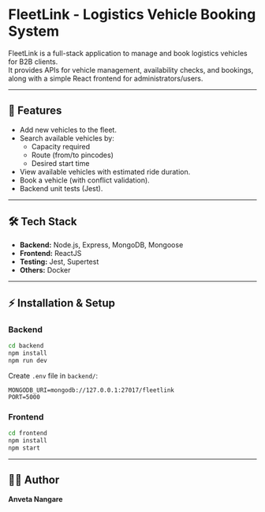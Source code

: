 # FleetLink - Logistics Vehicle Booking System

FleetLink is a full-stack application to manage and book logistics vehicles for B2B clients.  
It provides APIs for vehicle management, availability checks, and bookings, along with a simple React frontend for administrators/users.

---

## 🚀 Features
- Add new vehicles to the fleet.
- Search available vehicles by:
  - Capacity required
  - Route (from/to pincodes)
  - Desired start time
- View available vehicles with estimated ride duration.
- Book a vehicle (with conflict validation).
- Backend unit tests (Jest).

---

## 🛠️ Tech Stack
- **Backend:** Node.js, Express, MongoDB, Mongoose
- **Frontend:** ReactJS
- **Testing:** Jest, Supertest
- **Others:** Docker

---

## ⚡ Installation & Setup

### Backend
```bash
cd backend
npm install
npm run dev
```

Create `.env` file in `backend/`:
```
MONGODB_URI=mongodb://127.0.0.1:27017/fleetlink
PORT=5000
```

### Frontend
```bash
cd frontend
npm install
npm start
```

---

## 👨‍💻 Author
**Anveta Nangare**  

